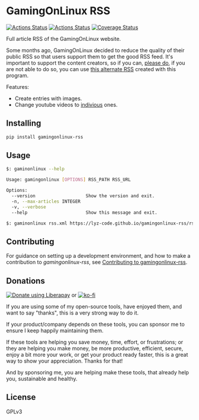 # GamingOnLinux RSS

[![Actions Status](https://github.com/lyz-code/gamingonlinux-rss/workflows/Tests/badge.svg)](https://github.com/lyz-code/gamingonlinux-rss/actions)
[![Actions Status](https://github.com/lyz-code/gamingonlinux-rss/workflows/Build/badge.svg)](https://github.com/lyz-code/gamingonlinux-rss/actions)
[![Coverage Status](https://coveralls.io/repos/github/lyz-code/gamingonlinux-rss/badge.svg?branch=main)](https://coveralls.io/github/lyz-code/gamingonlinux-rss?branch=main)

Full article RSS of the GamingOnLinux website.

Some months ago, GamingOnLinux decided to reduce the quality of their public RSS
so that users support them to get the good RSS feed. It's important to support
the content creators, so if you can, [please
do](https://www.gamingonlinux.com/support-us/), if you are not able to do so,
you can use [this alternate
RSS](https://raw.githubusercontent.com/lyz-code/gamingonlinux-rss/main/rss.xml) created with this
program.

Features:

* Create entries with images.
* Change youtube videos to [indivious](https://invidious.io/A) ones.

## Installing

```bash
pip install gamingonlinux-rss
```

## Usage

```bash
$: gaminonlinux --help

Usage: gamingonlinux [OPTIONS] RSS_PATH RSS_URL

Options:
  --version                   Show the version and exit.
  -n, --max-articles INTEGER
  -v, --verbose
  --help                      Show this message and exit.

$: gaminonlinux rss.xml https://lyz-code.github.io/gamingonlinux-rss/rss.xml
```

## Contributing

For guidance on setting up a development environment, and how to make
a contribution to *gamingonlinux-rss*, see [Contributing to
gamingonlinux-rss](https://lyz-code.github.io/gamingonlinux-rss/contributing).

## Donations

<noscript><a href="https://liberapay.com/Lyz/donate"><img alt="Donate using
Liberapay" src="https://liberapay.com/assets/widgets/donate.svg"></a></noscript>
or
[![ko-fi](https://ko-fi.com/img/githubbutton_sm.svg)](https://ko-fi.com/T6T3GP0V8)

If you are using some of my open-source tools, have enjoyed them, and want to
say "thanks", this is a very strong way to do it.

If your product/company depends on these tools, you can sponsor me to ensure I
keep happily maintaining them.

If these tools are helping you save money, time, effort, or frustrations; or
they are helping you make money, be more productive, efficient, secure, enjoy a
bit more your work, or get your product ready faster, this is a great way to
show your appreciation. Thanks for that!

And by sponsoring me, you are helping make these tools, that already help you,
sustainable and healthy.

## License

GPLv3
